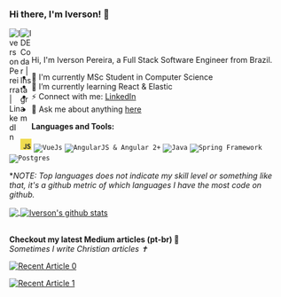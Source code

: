 ### Hi there, I'm Iverson! 👋

<a href="https://www.linkedin.com/in/iverson-luis/">
  <img align="left" alt="Iverson Pereirra | LinkedIn" width="20px" src="https://image.flaticon.com/icons/png/512/174/174857.png" />
</a>

<a href="https://www.instagram.com/idecodar/">
  <img align="left" alt="IDE Codar | Instagram" width="20px" src="https://upload.wikimedia.org/wikipedia/commons/thumb/a/a5/Instagram_icon.png/768px-Instagram_icon.png" />
</a>

<br />
<br />

Hi, I'm Iverson Pereira, a Full Stack Software Engineer from Brazil.
	
- 🔭 I'm currently MSc Student in Computer Science
- :seedling: I’m currently learning React & Elastic
- ⚡ Connect with me: [LinkedIn](https://www.linkedin.com/in/iverson-luis/)
- 💬 Ask me about anything [here](https://github.com/ilp/ilp/issues)

**Languages and Tools:**  

<code><img title="JS" height="20" src="https://raw.githubusercontent.com/voodootikigod/logo.js/master/js.png" alt="JavaScript" ></code>
<code><img title="VueJs" height="20" src="https://vuejs.org/images/logo.png" alt="VueJs" ></code>
<code><img  title="AngularJS & Angular 2+" height="20" src="https://angular.io/assets/images/logos/angular/angular.svg" alt="AngularJS & Angular 2+"></code>
<code><img title="Java" height="20" src="https://cdn.iconscout.com/icon/free/png-512/java-43-569305.png" alt="Java" ></code>
<code><img title="Spring Framework" height="20" src="https://miro.medium.com/max/624/1*dwa1SCG85BAzQttURVUvrA.png" alt="Spring Framework"></code> 
<code><img title="Postgres" height="20"  src="https://img.icons8.com/color/48/000000/postgreesql.png" alt="Postgres"/></code>

**NOTE: Top languages does not indicate my skill level or something like that, it's a github metric of which languages I have the most code on github.*

<a href="https://github.com/ilp">
  <img align="center" src="https://github-readme-stats.vercel.app/api/top-langs/?username=ilp&theme=dracula&hide=css,c%23" />
</a>
<a href="https://github.com/ilp/">
  <img align="center" src="https://github-readme-stats.vercel.app/api?username=ilp&show_icons=true&theme=dracula&line_height=27&count_private=true" alt="Iverson's github stats" />
</a>

<br />
<br />

**Checkout my latest Medium articles (pt-br) 📑**
<br />
*Sometimes I write Christian articles :latin_cross:*

<a target="_blank" href="https://github-readme-medium-recent-article.vercel.app/medium/@iversonluis/0"><img src="https://github-readme-medium-recent-article.vercel.app/medium/@iversonluis/0" alt="Recent Article 0">

<a target="_blank" href="https://github-readme-medium-recent-article.vercel.app/medium/@iversonluis/1"><img src="https://github-readme-medium-recent-article.vercel.app/medium/@iversonluis/1" alt="Recent Article 1"> 

